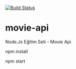 [![Build Status](https://travis-ci.org/mzeybek89/movie-api.svg)](https://travis-ci.org/mzeybek89/movie-api)

# movie-api
Node.Js Eğitim Seti - Movie Api

npm install

npm start

